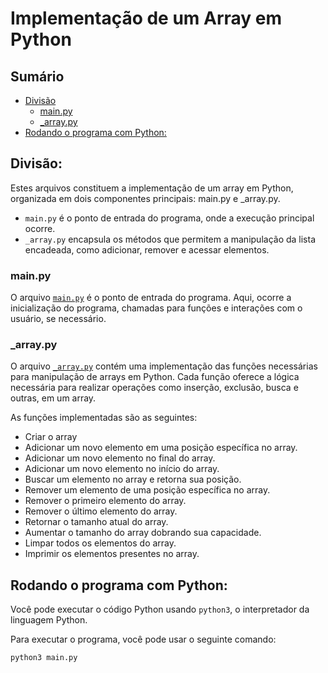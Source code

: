 # Implementação de um Array em Python

## Sumário

- [Divisão](#divisão)
    - [main.py](#mainpy)
    - [_array.py](#_arraypy)
- [Rodando o programa com Python:](#rodando-o-programa-com-python)


## Divisão:

Estes arquivos constituem a implementação de um array em Python, organizada em dois componentes principais: main.py e _array.py.

- `main.py` é o ponto de entrada do programa, onde a execução principal ocorre.
- `_array.py` encapsula os métodos que permitem a manipulação da lista encadeada, como adicionar, remover e acessar elementos.

### main.py

O arquivo <a href="https://github.com/FabioHenriqueFarias/algorithms-And-Data-Dtructures/blob/main/Data_Structures/Arrays/Python/main.py">`main.py`</a> é o ponto de entrada do programa. Aqui, ocorre a inicialização do programa, chamadas para funções e interações com o usuário, se necessário.

### _array.py

O arquivo <a href="https://github.com/FabioHenriqueFarias/algorithms-And-Data-Dtructures/blob/main/Data_Structures/1_Arrays/Python/_array.py">`_array.py`</a> contém uma implementação das funções necessárias para manipulação de arrays em Python. Cada função oferece a lógica necessária para realizar operações como inserção, exclusão, busca e outras, em um array.

As funções implementadas são as seguintes:

- Criar o array
- Adicionar um novo elemento em uma posição específica no array.
- Adicionar um novo elemento no final do array.
- Adicionar um novo elemento no início do array.
- Buscar um elemento no array e retorna sua posição.
- Remover um elemento de uma posição específica no array.
- Remover o primeiro elemento do array.
- Remover o último  elemento do array.
- Retornar o tamanho atual do array.
- Aumentar o tamanho do array dobrando sua capacidade.
- Limpar todos os elementos do array.
- Imprimir os elementos presentes no array.



## Rodando o programa com Python:

Você pode executar o código Python usando `python3`, o interpretador da linguagem Python. 

Para executar o programa, você pode usar o seguinte comando:

```
python3 main.py
```